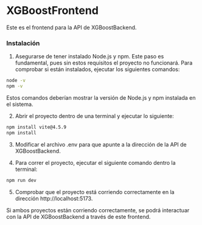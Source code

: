 # XGBoostFrontend

Este es el frontend para la API de XGBoostBackend.

### Instalación

1. Asegurarse de tener instalado Node.js y npm. Este paso es fundamental, pues sin estos requisitos el proyecto no funcionará. Para comprobar si están instalados, ejecutar los siguientes comandos:

```bash
node -v
npm -v
```

Estos comandos deberían mostrar la versión de Node.js y npm instalada en el sistema.

2. Abrir el proyecto dentro de una terminal y ejecutar lo siguiente:

```bash
npm install vite@4.5.9
npm install
```

3. Modificar el archivo .env para que apunte a la dirección de la API de XGBoostBackend.

4. Para correr el proyecto, ejecutar el siguiente comando dentro la terminal:

```bash
npm run dev
```

5. Comprobar que el proyecto está corriendo correctamente en la dirección http://localhost:5173.

Si ambos proyectos están corriendo correctamente, se podrá interactuar con la API de XGBoostBackend a través de este frontend.